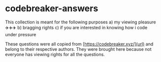 # codebreaker-answers
This collection is meant for the following purposes
a) my viewing pleasure ✈️✈️✈️
b) bragging rights
c) if you are interested in knowing how i code under pressure

These questions were all copied from [https://codebreaker.xyz/](url) and belong to their respective authors. 
They were brought here because not everyone has viewing rights for all the questions.